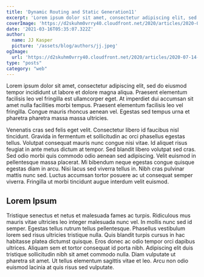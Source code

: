 ```yaml
---
title: 'Dynamic Routing and Static Generation11'
excerpt: 'Lorem ipsum dolor sit amet, consectetur adipiscing elit, sed do eiusmod tempor incididunt ut labore et dolore magna aliqua. Praesent elementum facilisis leo vel fringilla est ullamcorper eget. At imperdiet dui accumsan sit amet nulla facilities morbi tempus.'
coverImage: 'https://d2skuhm0vrry40.cloudfront.net/2020/articles/2020-07-14-17-16/this-portal-2-level-completed-without-portals-is-outrageous-1594743396198.jpg/EG11/resize/1200x-1/this-portal-2-level-completed-without-portals-is-outrageous-1594743396198.jpg'
date: '2021-03-16T05:35:07.322Z'
author:
  name: JJ Kasper
  picture: '/assets/blog/authors/jj.jpeg'
ogImage:
  url: 'https://d2skuhm0vrry40.cloudfront.net/2020/articles/2020-07-14-17-16/this-portal-2-level-completed-without-portals-is-outrageous-1594743396198.jpg/EG11/resize/1200x-1/this-portal-2-level-completed-without-portals-is-outrageous-1594743396198.jpg'
type: "posts"
category: "web"
---
```


Lorem ipsum dolor sit amet, consectetur adipiscing elit, sed do eiusmod tempor incididunt ut labore et dolore magna aliqua. Praesent elementum facilisis leo vel fringilla est ullamcorper eget. At imperdiet dui accumsan sit amet nulla facilities morbi tempus. Praesent elementum facilisis leo vel fringilla. Congue mauris rhoncus aenean vel. Egestas sed tempus urna et pharetra pharetra massa massa ultricies.

Venenatis cras sed felis eget velit. Consectetur libero id faucibus nisl tincidunt. Gravida in fermentum et sollicitudin ac orci phasellus egestas tellus. Volutpat consequat mauris nunc congue nisi vitae. Id aliquet risus feugiat in ante metus dictum at tempor. Sed blandit libero volutpat sed cras. Sed odio morbi quis commodo odio aenean sed adipiscing. Velit euismod in pellentesque massa placerat. Mi bibendum neque egestas congue quisque egestas diam in arcu. Nisi lacus sed viverra tellus in. Nibh cras pulvinar mattis nunc sed. Luctus accumsan tortor posuere ac ut consequat semper viverra. Fringilla ut morbi tincidunt augue interdum velit euismod.

## Lorem Ipsum

Tristique senectus et netus et malesuada fames ac turpis. Ridiculous mus mauris vitae ultricies leo integer malesuada nunc vel. In mollis nunc sed id semper. Egestas tellus rutrum tellus pellentesque. Phasellus vestibulum lorem sed risus ultricies tristique nulla. Quis blandit turpis cursus in hac habitasse platea dictumst quisque. Eros donec ac odio tempor orci dapibus ultrices. Aliquam sem et tortor consequat id porta nibh. Adipiscing elit duis tristique sollicitudin nibh sit amet commodo nulla. Diam vulputate ut pharetra sit amet. Ut tellus elementum sagittis vitae et leo. Arcu non odio euismod lacinia at quis risus sed vulputate.
